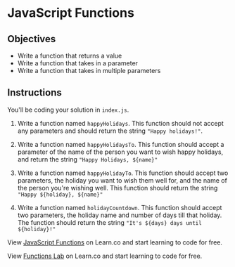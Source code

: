 # JavaScript Functions

## Objectives

+ Write a function that returns a value
+ Write a function that takes in a parameter
+ Write a function that takes in multiple parameters


## Instructions

You'll be coding your solution in `index.js`. 

1. Write a function named `happyHolidays`. This function should not accept any parameters and should return the string `"Happy holidays!"`.

2. Write a function named `happyHolidaysTo`. This function should accept a parameter of the name of the person you want to wish happy holidays, and return the string `"Happy Holidays, ${name}"`

3. Write a function named `happyHolidayTo`. This function should accept two parameters, the holiday you want to wish them well for, and the name of the person you're wishing well. This function should return the string `"Happy ${holiday}, ${name}"`

4. Write a function named `holidayCountdown`. This function should accept two parameters, the holiday name and number of days till that holiday. The function should return the string `"It's ${days} days until ${holiday}!"`

<p data-visibility='hidden'>View <a href='https://learn.co/lessons/js-functions-lab' title='JavaScript Functions'>JavaScript Functions</a> on Learn.co and start learning to code for free.</p>

<p class='util--hide'>View <a href='https://learn.co/lessons/js-functions-lab'>Functions Lab</a> on Learn.co and start learning to code for free.</p>
